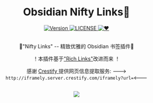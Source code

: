 <br>
<br>
<h1 align="center">Obsidian Nifty Links👋</h1>

<div align="center">
  <!-- Platform -->
  <a href="Platform">
    <img src="https://img.shields.io/badge/Version-1.0.0-green?color=gerrn&style=flat-square" alt="Version">
  </a>
  <!-- License -->
  <a href="LICENSE">
    <img src="https://img.shields.io/github/license/x-Ai/obsidian-nifty-links?color=gerrn&style=flat-square" alt="LICENSE">
  </a>
  <!-- ❤︎ -->
  <a href="❤︎">
    <img src="https://img.shields.io/badge/❤︎-Notion书签风格-green?color=gerrn&style=flat-square" alt="❤︎">
  </a>
</div>
<br>

  <p align="center">🌟"Nifty Links" -- 精致优雅的 Obsidian 书签插件🌟</p>


<p align="center">！本插件基于<a href="https://github.com/dhamaniasad/obsidian-rich-links">"Rich Links"</a>改进而来 ！</p>
<p align="center">感谢 <a href="https://www.crestify.com/">Crestify </a>提供网页信息提取服务: ---> <code>http://iframely.server.crestify.com/iframely?url=</code><---</p>

<h2 align="center"></h2>


<p align="center"><img src="https://github.com/x-Ai/obsidian-nifty-links/assets/5061489/e7a322b9-9fd8-4e3c-bdee-24b3e47bde6d"></p>
